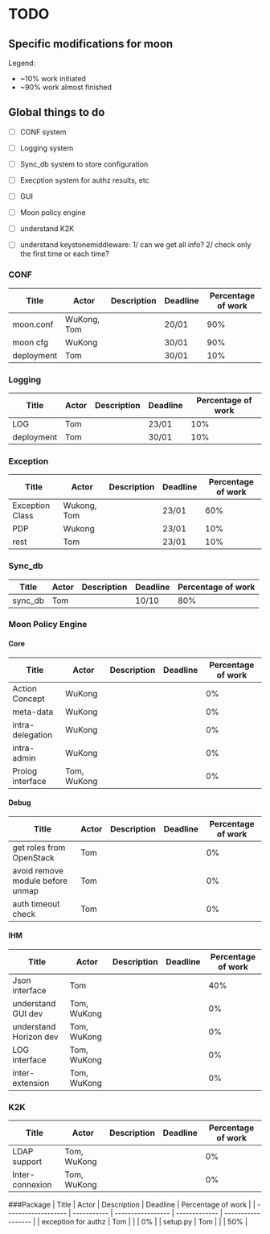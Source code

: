 # TODO

## Specific modifications for moon
Legend:
- ~10% work initiated
- ~90% work almost finished


## Global things to do
- [ ] CONF system 
- [ ] Logging system
- [ ] Sync_db system to store configuration
- [ ] Execption system for authz results, etc
- [ ] GUI 
- [ ] Moon policy engine
- [ ] understand K2K
- [ ] understand keystonemiddleware: 1/ can we get all info? 2/ check only the first time or each time?


### CONF
| Title               | Actor       | Description       | Deadline      | Percentage of work |
| ------------------- | ----------- | ----------------- | ------------- | ------------------ |
| moon.conf           | WuKong, Tom |                   | 20/01         | 90%                |
| moon cfg            | WuKong      |                   | 30/01         | 90%                |
| deployment          | Tom         |                   | 30/01         | 10%                |


### Logging
| Title               | Actor       | Description       | Deadline      | Percentage of work |
| ------------------- | ----------- | ----------------- | ------------- | ------------------ |
| LOG                 | Tom         |                   | 23/01         | 10%                |
| deployment          | Tom         |                   | 30/01         | 10%                |


### Exception
| Title               | Actor       | Description       | Deadline      | Percentage of work |
| ------------------- | ----------- | ----------------- | ------------- | ------------------ |
| Exception Class     | Wukong, Tom |                   | 23/01         | 60%                |
| PDP                 | Wukong      |                   | 23/01         | 10%                |
| rest                | Tom         |                   | 23/01         | 10%                |


### Sync_db
| Title               | Actor       | Description       | Deadline      | Percentage of work |
| ------------------- | ----------- | ----------------- | ------------- | ------------------ |
| sync_db             | Tom         |                   | 10/10         | 80%                |


### Moon Policy Engine
#### Core
| Title               | Actor       | Description       | Deadline      | Percentage of work |
| ------------------- | ----------- | ----------------- | ------------- | ------------------ |
| Action Concept      | WuKong      |                   |               | 0%                 |
| meta-data           | WuKong      |                   |               | 0%                 |
| intra- delegation   | WuKong      |                   |               | 0%                 |
| intra- admin        | WuKong      |                   |               | 0%                 |
| Prolog interface    | Tom, WuKong |                   |               | 0%                 |

#### Debug
| Title               | Actor       | Description       | Deadline      | Percentage of work |
| ------------------- | ----------- | ----------------- | ------------- | ------------------ |
| get roles from OpenStack| Tom     |                   |               | 0%                 |
| avoid remove module before unmap| Tom |               |               | 0%                 |
| auth timeout check  | Tom         |                   |               | 0%                 |

#### IHM
| Title               | Actor       | Description       | Deadline      | Percentage of work |
| ------------------- | ----------- | ----------------- | ------------- | ------------------ |
| Json interface      | Tom         |                   |               | 40%                |
| understand GUI dev  | Tom, WuKong |                   |               | 0%                 |
| understand Horizon dev|Tom, WuKong|                   |               | 0%                 |
| LOG interface       | Tom, WuKong |                   |               | 0%                 |
| inter-extension     | Tom, WuKong |                   |               | 0%                 |


### K2K
| Title               | Actor       | Description       | Deadline      | Percentage of work |
| ------------------- | ----------- | ----------------- | ------------- | ------------------ |
| LDAP support        | Tom, WuKong |                   |               | 0%                 |
| Inter-connexion     | Tom, WuKong |                   |               | 0%                 |


###Package
| Title               | Actor       | Description       | Deadline      | Percentage of work |
| ------------------- | ----------- | ----------------- | ------------- | ------------------ |
| exception for authz | Tom         |                   |               | 0%                 |
| setup.py            | Tom         |                   |               | 50%                |

